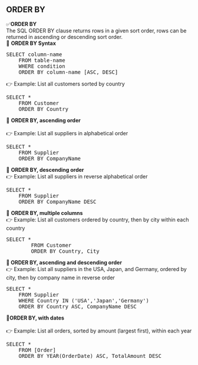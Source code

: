 ## ORDER BY 
✅<b>ORDER BY</b> <br> The SQL ORDER BY clause returns rows in a given sort order, rows can be returned in ascending or descending sort order.<br>
🔷 <b>ORDER BY Syntax</b> 
<pre>SELECT column-name 
	FROM table-name 
	WHERE condition 
	ORDER BY column-name [ASC, DESC]  </pre>		 
👉 Example: List all customers sorted by country 
<pre>SELECT * 
	FROM Customer 
	ORDER BY Country   </pre>	 
🔷 <b>ORDER BY, ascending order </b> <br>  
👉 Example: List all suppliers in alphabetical order
<pre>SELECT * 
	FROM Supplier 
	ORDER BY CompanyName  </pre>		 
🔷 <b>ORDER BY, descending order </b>  <br>
👉 Example: List all suppliers in reverse alphabetical order
<pre>SELECT * 
	FROM Supplier
	ORDER BY CompanyName DESC  </pre>		
🔷 <b>ORDER BY, multiple columns </b> <br>
👉 Example: List all customers ordered by country, then by city within each country
<pre>SELECT * 
		FROM Customer
		ORDER BY Country, City   </pre>		
🔷<b> ORDER BY, ascending and descending order  </b>  <br> 
👉 Example: List all suppliers in the USA, Japan, and Germany, ordered by city, then by company name in reverse order
<pre>SELECT *
	FROM Supplier 
	WHERE Country IN ('USA','Japan','Germany')
	ORDER BY Country ASC, CompanyName DESC    </pre>	 
🔷<b>ORDER BY, with dates </b> <br>  
👉 Example: List all orders, sorted by amount (largest first), within each year
<pre>SELECT * 
	FROM [Order]
	ORDER BY YEAR(OrderDate) ASC, TotalAmount DESC   </pre>		


